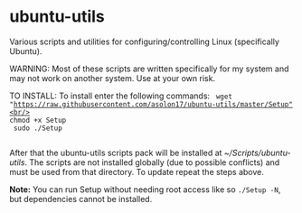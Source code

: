 # ubuntu-utils
Various scripts and utilities for configuring/controlling Linux (specifically Ubuntu).

WARNING:
    Most of these scripts are written specifically for my system and may not work
  on another system. Use at your own risk.

TO INSTALL:
  To install enter the following commands:
  <code>
    wget "https://raw.githubusercontent.com/asolon17/ubuntu-utils/master/Setup"<br/>
    chmod +x Setup <br/>
    sudo ./Setup <br />
  </code>
  
  After that the ubuntu-utils scripts pack will be installed at <i>~/Scripts/ubuntu-utils</i>. The scripts are not installed globally (due to possible conflicts) and must be used from that directory. To update repeat the steps above.
  
<b>Note:</b> You can run Setup without needing root access like so <code>./Setup -N</code>, but dependencies cannot be installed.

